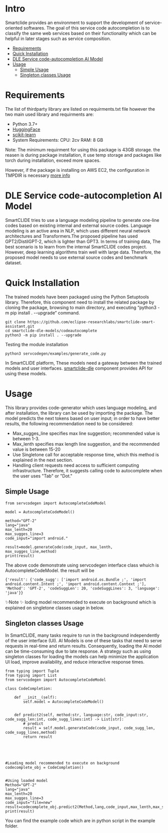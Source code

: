 # Intro

Smartclide provides an environment to support the development of service-oriented softwares. The goal of this service code autocompletion is to classify the same web services based on their functionality which can be helpful in later stages such as service composition. 


- [Requirements](#requirements)
- [Quick Installation](#quick-installation)
- [DLE Service code-autocompletion AI Model](#dle-service-code-autocompletion-ai-model)
- [Usage](#usage)
  - [Simple Usage](#simple-usage)
  - [Singleton classes Usage](#singleton-classes-usage)



# Requirements

The list of thirdparty library are listed on requirments.txt file however the two main used library and requirments are:
- Python 3.7+
- [HuggingFace](https://huggingface.co/)
- [scikit-learn](https://scikit-learn.org)
- System Requirements: CPU: 2cv RAM: 8 GB

Note: The minimum requirment for using this package is 43GB storage. the reasen is during package installation, it use temp storage and packages like torch during installation, exceed more spaces.

However, if the package is installing on AWS EC2, the configuration in TMPDIR is necessary [more info](https://stackoverflow.com/questions/55103162/could-not-install-packages-due-to-an-environmenterror-errno-28-no-space-left)

# DLE Service code-autocompletion AI Model
SmartCLIDE tries to use a language modeling pipeline to generate one-line codes based on existing internal and external source codes. Language modeling is an active area in NLP, which uses different neural network architectures and Transformers.The proposed pipeline has used GPT2/DistilGPT-2, which is lighter than GPT3. In terms of training data, The best scenario is to learn from the internal SmartCLIDE codes project. However, deep learning algorithms train well with large data. Therefore, the proposed model needs to use external source codes and benchmark dataset.

# Quick Installation
The trained models have been packaged using the Python Setuptools library. Therefore, this component need to install the related package by cloning the package, browsing to main directory, and executing “python3 -m pip install . --upgrade” command. 
```
git clone https://github.com/eclipse-researchlabs/smartclide-smart-assistant.git
cd smartclide-dle-models/codeautocomplete 
python3 -m pip install . --upgrade
```
Testing the module installation
```
python3 servcodegen/examples/generate_code.py
```


In SmartCLIDE platform, These models need a  gateway between the trained models and user interfaces. [smartclide-dle](https://github.com/eclipse-researchlabs/smartclide-smart-assistant/tree/main/smartclide-dle) component provides API for using these models.

# Usage

This library provides code-generator which uses language modeling, and after installation, the library can be used by importing the package. The model predicts the next tokens based on user input; in order to have better results, the following recommendation need to be considered:


- Max_sugges_line specifies max line suggestion; recommended value is between 1-3.
- Max_lenth specifies max length line suggestion, and the recommended value is between 15-20
- Use Singletone call for acceptable response time, which this method is explained in the next section.
- Handling client requests need access to sufficient computing
infrastructure. Therefore, it suggests calling code to autocomplete when the user uses "Tab" or "Dot." 


## Simple Usage
```
from servcodegen import AutocompleteCodeModel

model = AutocompleteCodeModel()

method="GPT-2"
lang="java"
max_lenth=20
max_sugges_line=3
code_input="import android."
    
result=model.generateCode(code_input, max_lenth, max_sugges_line,method)
print(result) 

```

The above code demonstrate using servcodegen interface class whuich is AutocompleteCodeModel. the result will be
```
{'result': {'code_sugg': ['import android.os.Bundle ;', 'import android.content.Intent ;', 'import android.content.Context ;'], 'Method': 'GPT-2', 'codeSuggLen': 20, 'codeSuggLines': 3, 'language': 'java'}}
```
✨Note ✨
loding model recommended to execute on background which is explained on singletone classes usage in below.

## Singleton classes Usage
In SmartCLIDE, many tasks require to run in the background independently of the user interface (UI). AI Models is one of these tasks that need to serve requests in real-time and return results. Consequently, loading the AI model can be time-consuming due to late response. A strategy such as using singleton classes for loading the models can help minimize the application UI load, improve availability, and reduce interactive response times. 

```
from typing import Tuple 
from typing import List
from servcodegen import AutocompleteCodeModel

class CodeCompletion:
    
    def __init__(self):
        self.model = AutocompleteCodeModel()

    
    def predict2(self, method:str, language:str, code_input:str, code_sugg_len:int, code_sugg_lines:int) -> List[str]:
        # predict
        result = self.model.generateCode(code_input, code_sugg_len, code_sugg_lines,method)
        return result


        


#Loading model recommended to execute on background
codecomplete_obj = CodeCompletion()


#Using loaded model
Method="GPT-2"
lang="java"
max_lenth=20
max_sugges_line=3
code_input="file=new"
result=codecomplete_obj.predict2(Method,lang,code_input,max_lenth,max_sugges_line)
print(result) 
```

You can find the example code which are in python script in the example folder.

